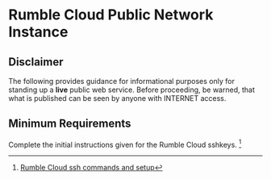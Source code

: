# Rumble Cloud Public Network Instance

## Disclaimer

The following provides guidance for informational purposes only for standing
up a **live** public web service. Before proceeding, be warned, that what
is published can be seen by anyone with INTERNET access.

## Minimum Requirements

Complete the initial instructions given for the Rumble Cloud sshkeys. [^1]

[^1]: [Rumble Cloud ssh commands and setup](file://./sshkeyspem.md)
